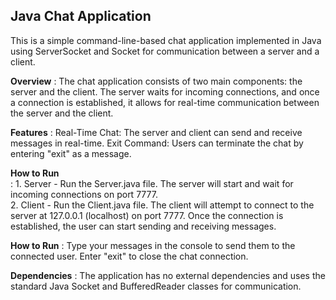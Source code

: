 ## **Java Chat Application**
This is a simple command-line-based chat application implemented in Java using ServerSocket and Socket for communication between a server and a client.

**Overview**
: The chat application consists of two main components: the server and the client. The server waits for incoming connections, and once a connection is established, it allows for real-time communication between the server and the client.

**Features**
: Real-Time Chat: The server and client can send and receive messages in real-time.
Exit Command: Users can terminate the chat by entering "exit" as a message.

**How to Run**<br>
: 1. Server -
Run the Server.java file.
The server will start and wait for incoming connections on port 7777.<br>
2. Client -
Run the Client.java file.
The client will attempt to connect to the server at 127.0.0.1 (localhost) on port 7777.
Once the connection is established, the user can start sending and receiving messages.

**How to Run**
: Type your messages in the console to send them to the connected user.
Enter "exit" to close the chat connection.

**Dependencies**
: The application has no external dependencies and uses the standard Java Socket and BufferedReader classes for communication.

